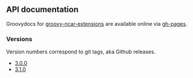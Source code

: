 ## API documentation

Groovydocs for
[groovy-ncar-extensions](https://github.com/NCAR/groovy-ncar-extensions)
are available online via
[gh-pages](https://ncar.github.io/groovy-ncar-extensions/).

### Versions

Version numbers correspond to git tags, aka Github releases.

<!--
 The version links list is automatically appended-to by gradle.
 Normally one should not edit the list, nor add anything after the list.
-->

* [3.0.0](3.0.0/)
* [3.1.0](3.1.0/)

